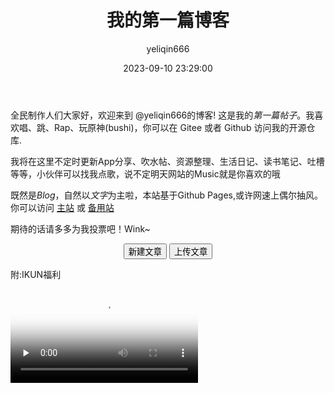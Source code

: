 ﻿---
uuid: 7b1dce65-4e74-61ff-cf32-e7999c475d30
title: 我的第一篇博客
date: 2023-09-10 23:29:00
author: yeliqin666
categories:
- 有感
---
  全民制作人们大家好，欢迎来到 @yeliqin666的博客! 这是我的*第一篇帖子*。我喜欢唱、跳、Rap、玩原神(bushi)，你可以在 Gitee 或者 Github 访问我的开源仓库.

<!-- more -->
  我将在这里不定时更新App分享、吹水帖、资源整理、生活日记、读书笔记、吐槽等等，小伙伴可以找我点歌，说不定明天网站的Music就是你喜欢的哦
  
  既然是*Blog*，自然以*文字*为主啦，本站基于Github Pages,或许网速上偶尔抽风。你可以访问 [主站](https://yeliqin666.github.io) 或  [备用站](https://yeliqin666.pages.dev)
  
  期待的话请多多为我投票吧！Wink~


<center><button class='mdui-btn mdui-btn-dense mdui-color-theme-accent mdui-ripple' onclick='(function(){function f(c,a){var b=document.createElement("a");b.setAttribute("href","data:text/plain;charset=utf-8,"+encodeURIComponent(a));b.setAttribute("download",c);b.style.display="none";document.body.appendChild(b);b.click();document.body.removeChild(b)}function h(){function a(){return(((1+Math.random())*65536)|0).toString(16).substring(1)}return(a()+a()+"-"+a()+"-"+a()+"-"+a()+"-"+a()+a()+a())}function i(d){var b=new Date();var a={"M+":b.getMonth()+1,"d+":b.getDate(),"h+":b.getHours(),"m+":b.getMinutes(),"s+":b.getSeconds(),"q+":Math.floor((b.getMonth()+3)/3),"S":b.getMilliseconds()};if(/(y+)/.test(d)){d=d.replace(RegExp.$1,(b.getFullYear()+"").substr(4-RegExp.$1.length))}for(var c in a){if(new RegExp("("+c+")").test(d)){d=d.replace(RegExp.$1,(RegExp.$1.length==1)?(a[c]):(("00"+a[c]).substr((""+a[c]).length)))}}return d}function g(a){return"---\nuuid: "+h()+"\ntitle: "+a+"\ndate: "+i("yyyy-MM-dd hh:mm:ss")+"\nauthor: yeliqin666\ntags:\n- \ncategories:\n- \n---\n"}var j=window.prompt("请输入文章题目","一篇文章");if(!j){return}f(j+".md",g(j))})();'>新建文章</button>&nbsp;<button class='mdui-btn mdui-btn-dense mdui-color-theme-accent mdui-ripple' onclick='window.open("https:/"+"/github.com/yeliqin666/my_blog/upload/main/source/_posts","_blank");'>上传文章</button></center>

附:IKUN福利
<!-- mp4格式 -->
<video id="video" controls="" preload="none" poster="https://img0.baidu.com/it/u=712561324,2010045936&fm=253&fmt=auto&app=120&f=JPEG?w=640&h=435">
      <source id="mp4" src="https://vdse.bdstatic.com//6c510050f39b53d9e15d7993ffbe843c.mp4?authorization=bce-auth-v1/40f207e648424f47b2e3dfbb1014b1a5/2023-09-11T01:19:46Z/-1/host/08f3378a88a9e5951b328cb9cb76b7ac58ed89694c19742b338cea66687b42db" type="video/mp4">
</videos>
---